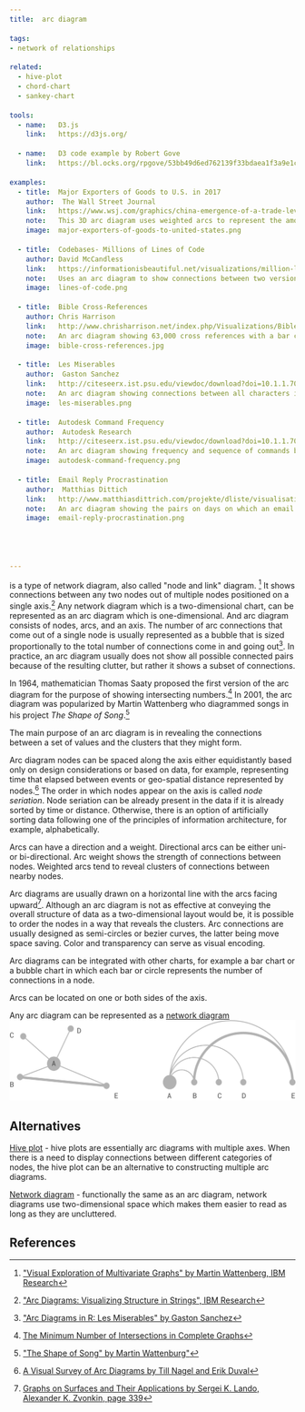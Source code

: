 ```yaml
---
title:  arc diagram

tags:
- network of relationships

related:
  - hive-plot
  - chord-chart  
  - sankey-chart

tools:
  - name:   D3.js
    link:   https://d3js.org/

  - name:   D3 code example by Robert Gove
    link:   https://bl.ocks.org/rpgove/53bb49d6ed762139f33bdaea1f3a9e1c

examples:
  - title:  Major Exporters of Goods to U.S. in 2017
    author:  The Wall Street Journal
    link:   https://www.wsj.com/graphics/china-emergence-of-a-trade-leviathan/
    note:   This 3D arc diagram uses weighted arcs to represent the amount of goods moving between U.S. and other countries
    image:  major-exporters-of-goods-to-united-states.png
    
  - title:  Codebases- Millions of Lines of Code
    author: David McCandless 
    link:   https://informationisbeautiful.net/visualizations/million-lines-of-code/
    note:   Uses an arc diagram to show connections between two versions of software
    image:  lines-of-code.png

  - title:  Bible Cross-References
    author: Chris Harrison
    link:   http://www.chrisharrison.net/index.php/Visualizations/BibleViz
    note:   An arc diagram showing 63,000 cross references with a bar chart inverted at bottom to show the number of connected in each node.
    image:  bible-cross-references.jpg

  - title:  Les Miserables
    author:  Gaston Sanchez
    link:   http://citeseerx.ist.psu.edu/viewdoc/download?doi=10.1.1.707.9502&rep=rep1&type=pdf
    note:   An arc diagram showing connections between all characters in Les Misables by Victor Hugo.
    image:  les-miserables.png
    
  - title:  Autodesk Command Frequency
    author:  Autodesk Research
    link:   http://citeseerx.ist.psu.edu/viewdoc/download?doi=10.1.1.707.9502&rep=rep1&type=pdf
    note:   An arc diagram showing frequency and sequence of commands by users of Autodesk.
    image:  autodesk-command-frequency.png

  - title:  Email Reply Procrastination
    author:  Matthias Dittich
    link:   http://www.matthiasdittrich.com/projekte/dliste/visualisations/index.html
    note:   An arc diagram showing the pairs on days on which an email was received and answered.
    image:  email-reply-procrastination.png
 
 


---
```


is a type of network diagram, also called "node and link" diagram. [^1] It shows connections between any two nodes out of multiple nodes positioned on a single axis.[^2] Any network diagram which is a two-dimensional chart, can be represented as an arc diagram which is one-dimensional.
And arc diagram consists of nodes, arcs, and an axis. The number of arc connections that come out of a single node is usually represented as a bubble that is sized proportionally to the total number of connections come in and going out[^3]. In practice, an arc diagram usually does not show all possible connected pairs because of the resulting clutter, but rather it shows a subset of connections.

<!--more-->

In 1964, mathematician Thomas Saaty proposed the first version of the arc diagram for the purpose of showing intersecting numbers.[^4] In 2001, the arc diagram was popularized by Martin Wattenberg who diagrammed songs in his project *The Shape of Song*.[^5]

The main purpose of an arc diagram is in revealing the connections between a set of values and the clusters that they might form.

Arc diagram nodes can be spaced along the axis either equidistantly based only on design considerations or based on data, for example, representing time that elapsed between events or geo-spatial distance represented by nodes.[^6]
The order in which nodes appear on the axis is called <dfn>node seriation</dfn>. Node seriation can be already present in the data if it is already sorted by time or distance. Otherwise, there is an option of artificially sorting data following one of the principles of information architecture, for example, alphabetically.

Arcs can have a direction and a weight. Directional arcs can be either uni- or bi-directional. Arc weight shows
the strength of connections between nodes. Weighted arcs tend to reveal clusters of connections between nearby nodes.

Arc diagrams are usually drawn on a horizontal line with the arcs facing upward[^7]. Although an arc diagram is not as effective at conveying the overall structure of data as a two-dimensional layout would be, it is possible to order the nodes in a way that reveals the clusters.
Arc connections are usually designed as semi-circles or bezier
curves, the latter being move space saving. Color and transparency can serve as visual encoding.

Arc diagrams can be integrated with other charts, for example a bar chart or a bubble chart in which each bar or circle represents the number of connections in a node.

Arcs can be located on one or both sides of the axis.

Any arc diagram can be represented as a [network diagram](/network-diagram)
![Network diagram and arc diagram of the same data set](network-diagram-arc-diagram-comparison.png)

## Alternatives
[Hive plot](/hive-plot) - hive plots are essentially arc diagrams with multiple axes. When there is a need to display connections between different categories of nodes, the hive plot can be an alternative to constructing multiple arc diagrams.

[Network diagram](/network-diagram) - functionally the same as an arc diagram, network diagrams use two-dimensional space which makes them easier to read as long as they are uncluttered.

## References
[^1]: ["Visual Exploration of Multivariate Graphs" by Martin Wattenberg, IBM Research](http://hint.fm/papers/pivotgraph.pdf)
[^2]: ["Arc Diagrams: Visualizing Structure in Strings", IBM Research](http://ieg.ifs.tuwien.ac.at/~aigner/teaching/ws06/infovis_ue/papers/arcdiagram_01173155.pdf)
[^3]: ["Arc Diagrams in R: Les Miserables" by Gaston Sanchez](http://www.gastonsanchez.com/visually-enforced/got-plot/how-to/2013/02/02/Arc-Diagrams-in-R-Les-Miserables/)
[^4]: [The Minimum Number of Intersections in Complete Graphs](https://www.pnas.org/content/52/3/688)
[^5]: ["The Shape of Song" by Martin Wattenburg"](http://turbulence.org/Works/song/gallery/gallery.html)
[^6]: [A Visual Survey of Arc Diagrams by Till Nagel and Erik Duval](https://uclab.fh-potsdam.de/wp/wp-content/uploads/2013-a-visual-survey-of-arc-diagrams.pdf)
[^7]: [Graphs on Surfaces and Their Applications by Sergei K. Lando, Alexander K. Zvonkin, page 339](https://books.google.fr/books?id=nFnyCAAAQBAJ&pg=PA339&dq=arc+diagram&hl=en&sa=X&ved=0ahUKEwj3wNS_jZHhAhWi2uAKHQEgCi0Q6AEILTAB#v=onepage&q=arc%20diagram&f=false)
[^8]: [A Tour through the Visualization Zoo by Jeffrey Heer, Michael Bostock, and Vadim Ogievetsky](https://queue.acm.org/detail.cfm?searchterm=Mind+Maps&id=1805128)

